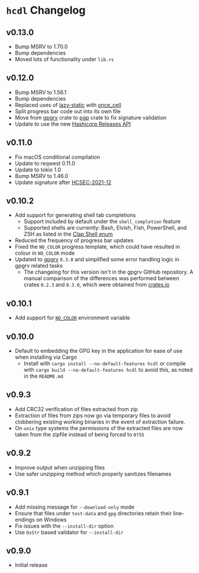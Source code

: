 # `hcdl` Changelog

## v0.13.0

  - Bump MSRV to 1.70.0
  - Bump dependencies
  - Moved lots of functionality under `lib.rs`

## v0.12.0

  - Bump MSRV to 1.56.1
  - Bump dependencies
  - Replaced uses of [lazy-static] with [once_cell]
  - Split progress bar code out into its own file
  - Move from [gpgrv] crate to [pgp] crate to fix signature validation
  - Update to use the new [Hashicorp Releases API]

## v0.11.0

  - Fix macOS conditional compilation
  - Update to reqwest 0.11.0
  - Update to tokio 1.0
  - Bump MSRV to 1.46.0
  - Update signature after [HCSEC-2021-12]

## v0.10.2

  - Add support for generating shell tab completions
    - Support included by default under the `shell_completion` feature
    - Supported shells are currently: Bash, Elvish, Fish, PowerShell, and ZSH
      as listed in the [Clap Shell enum]
  - Reduced the frequency of progress bar updates
  - Fixed the `NO_COLOR` progress template, which could have resulted in colour
    in `NO_COLOR` mode
  - Updated to [gpgrv] `0.3.0` and simplified some error handling logic in
    gpgrv related tasks
    - The changelog for this version isn't in the gpgrv GitHub repository. A
      manual comparison of the differences was performed between crates `0.2.3`
      and `0.3.0`, which were obtained from [crates.io]

## v0.10.1

  - Add support for [`NO_COLOR`] environment variable

## v0.10.0

  - Default to embedding the GPG key in the application for ease of use when
    installing via Cargo
    - Install with `cargo install --no-default-features hcdl` or compile with
      `cargo build --no-default-features hcdl` to avoid this, as noted in the
      `README.md`

## v0.9.3

  - Add CRC32 verification of files extracted from zip
  - Extraction of files from zips now go via temporary files to avoid
    clobbering existing working binaries in the event of extraction failure.
  - On `unix` type systems the permissions of the extracted files are now taken
    from the zipfile instead of being forced to `0755`

## v0.9.2

  - Improve output when unzipping files
  - Use safer unzipping method which properly sanitizes filenames

## v0.9.1

  - Add missing message for `--download-only` mode
  - Ensure that files under `test-data` and `gpg` directories retain their
    line-endings on Windows
  - Fix issues with the `--install-dir` option
  - Use `OsStr` based validator for `--install-dir`

## v0.9.0

  - Initial release

<!-- links -->
[`NO_COLOR`]: https://no-color.org/
[clap]: https://crates.io/crates/clap
[crates.io]: https://crates.io/
[gpgrv]: https://crates.io/crates/gpgrv
[lazy-static]: https://crates.io/crates/lazy-static
[once_cell]: https://crates.io/crates/once_cell
[pgp]: https://crates.io/crates/pgp
[Clap Shell enum]: https://docs.rs/clap/2.33.3/clap/enum.Shell.html#variants
[Hashicorp Releases API]: https://www.hashicorp.com/blog/announcing-the-hashicorp-releases-api
[HCSEC-2021-12]: https://discuss.hashicorp.com/t/hcsec-2021-12-codecov-security-event-and-hashicorp-gpg-key-exposure/23512
